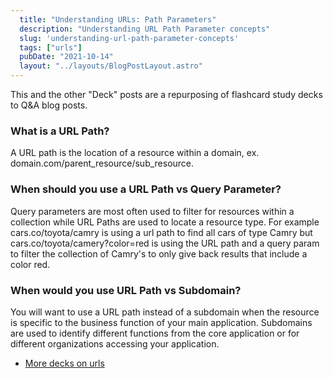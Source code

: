 ```yaml
---
  title: "Understanding URLs: Path Parameters"
  description: "Understanding URL Path Parameter concepts"
  slug: 'understanding-url-path-parameter-concepts'
  tags: ["urls"]
  pubDate: "2021-10-14"
  layout: "../layouts/BlogPostLayout.astro"
---
```


This and the other "Deck" posts are a repurposing of flashcard study decks to Q&A blog posts. 

<h3>What is a URL Path?</h3>
A URL path is the location of a resource within a domain, ex. domain.com/parent_resource/sub_resource.


<h3>When should you use a URL Path vs Query Parameter?</h3>
Query parameters are most often used to filter for resources within a collection while URL Paths are used to locate a resource type. For example cars.co/toyota/camry is using a url path to find all cars of type Camry but cars.co/toyota/camery?color=red is using the URL path and a query param to filter the collection of Camry's to only give back results that include a color red.


<h3>When would you use URL Path vs Subdomain?</h3>
You will want to use a URL path instead of a subdomain when the resource is specific to the business function of your main application. Subdomains are used to identify different functions from the core application or for different organizations accessing your application.

- [More decks on urls](https://tinytechtuts.com/tags/elixir-deck)